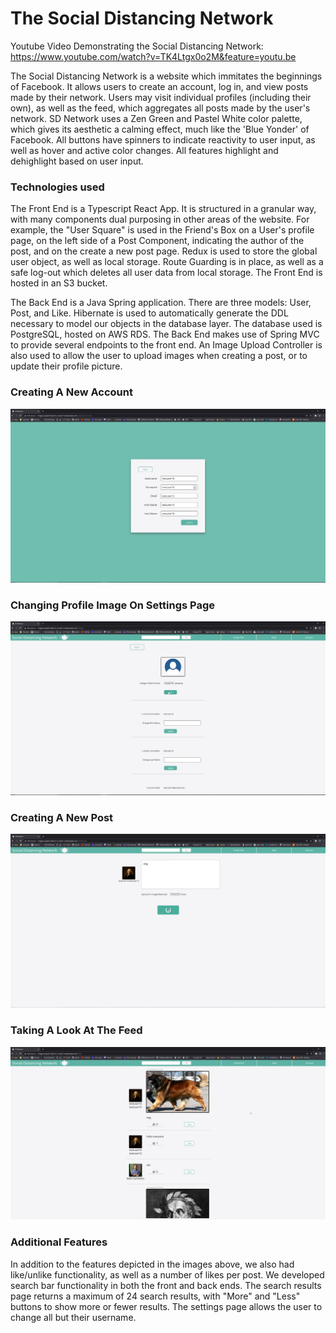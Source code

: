 # The Social Distancing Network

Youtube Video Demonstrating the Social Distancing Network: https://www.youtube.com/watch?v=TK4Ltgx0o2M&feature=youtu.be

The Social Distancing Network is a website which immitates the beginnings of Facebook. It allows users to create an account, log in, and view posts made by their network. Users may visit individual profiles (including their own), as well as the feed, which aggregates all posts made by the user's network. SD Network uses a Zen Green and Pastel White color palette, which gives its aesthetic a calming effect, much like the 'Blue Yonder' of Facebook. All buttons have spinners to indicate reactivity to user input, as well as hover and active color changes. All features highlight and dehighlight based on user input.

### Technologies used
The Front End is a Typescript React App. It is structured in a granular way, with many components dual purposing in other areas of the website. For example, the "User Square" is used in the Friend's Box on a User's profile page, on the left side of a Post Component, indicating the author of the post, and on the create a new post page. Redux is used to store the global user object, as well as local storage. Route Guarding is in place, as well as a safe log-out which deletes all user data from local storage. The Front End is hosted in an S3 bucket.

The Back End is a Java Spring application. There are three models: User, Post, and Like. Hibernate is used to automatically generate the DDL necessary to model our objects in the database layer. The database used is PostgreSQL, hosted on AWS RDS. The Back End makes use of Spring MVC to provide several endpoints to the front end. An Image Upload Controller is also used to allow the user to upload images when creating a post, or to update their profile picture.

### Creating A New Account
![](SDNetwork_Photos/creating_an_account.jpg)

### Changing Profile Image On Settings Page
![](SDNetwork_Photos/settings_page.jpg)

### Creating A New Post
![](SDNetwork_Photos/creating_a_new_post.jpg)

### Taking A Look At The Feed
![](SDNetwork_Photos/feed.jpg)

### Additional Features
In addition to the features depicted in the images above, we also had like/unlike functionality, as well as a number of likes per post. We developed search bar functionality in both the front and back ends. The search results page returns a maximum of 24 search results, with "More" and "Less" buttons to show more or fewer results. The settings page allows the user to change all but their username.
